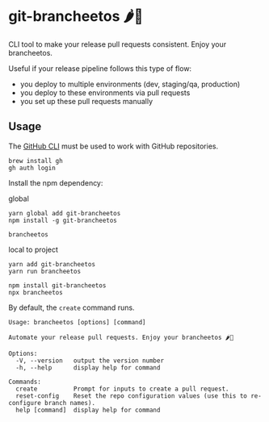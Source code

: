 # git-brancheetos 🌶️🧀

CLI tool to make your release pull requests consistent. Enjoy your brancheetos.

Useful if your release pipeline follows this type of flow:

- you deploy to multiple environments (dev, staging/qa, production)
- you deploy to these environments via pull requests
- you set up these pull requests manually

## Usage

The [GitHub CLI](https://cli.github.com) must be used to work with GitHub repositories.

```
brew install gh
gh auth login
```

Install the npm dependency:

global

```
yarn global add git-brancheetos
npm install -g git-brancheetos

brancheetos
```

local to project

```
yarn add git-brancheetos
yarn run brancheetos

npm install git-brancheetos
npx brancheetos
```

By default, the `create` command runs.

```
Usage: brancheetos [options] [command]

Automate your release pull requests. Enjoy your brancheetos 🌶️🧀

Options:
  -V, --version   output the version number
  -h, --help      display help for command

Commands:
  create          Prompt for inputs to create a pull request.
  reset-config    Reset the repo configuration values (use this to re-configure branch names).
  help [command]  display help for command
```
